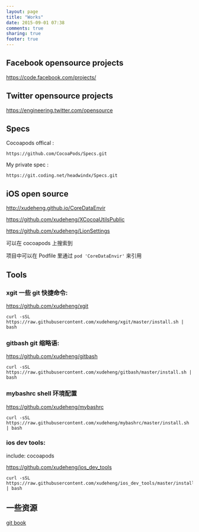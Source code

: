 ```yaml
---
layout: page
title: "Works"
date: 2015-09-01 07:38
comments: true
sharing: true
footer: true
---
```


## Facebook opensource projects

https://code.facebook.com/projects/

## Twitter opensource projects

https://engineering.twitter.com/opensource

## Specs

Cocoapods offical :
```
https://github.com/CocoaPods/Specs.git
```

My private spec :

```
https://git.coding.net/headwindx/Specs.git
```

## iOS open source

<http://xudeheng.github.io/CoreDataEnvir>

<https://github.com/xudeheng/XCocoaUtilsPublic>

<https://github.com/xudeheng/LionSettings>

可以在 cocoapods 上搜索到

项目中可以在 Podfile 里通过 `pod 'CoreDataEnvir'` 来引用

## Tools

### xgit 一些 git 快捷命令:

https://github.com/xudeheng/xgit

```
curl -sSL https://raw.githubusercontent.com/xudeheng/xgit/master/install.sh | bash
```

### gitbash git 缩略语:

https://github.com/xudeheng/gitbash

```
curl -sSL https://raw.githubusercontent.com/xudeheng/gitbash/master/install.sh | bash
```

### mybashrc shell 环境配置

https://github.com/xudeheng/mybashrc

```
curl -sSL https://raw.githubusercontent.com/xudeheng/mybashrc/master/install.sh | bash
```

### ios dev tools:

include: cocoapods

https://github.com/xudeheng/ios_dev_tools

```
curl -sSL https://raw.githubusercontent.com/xudeheng/ios_dev_tools/master/install.sh | bash
```


## 一些资源

[git book](https://github.com/lyhopq/progit)
